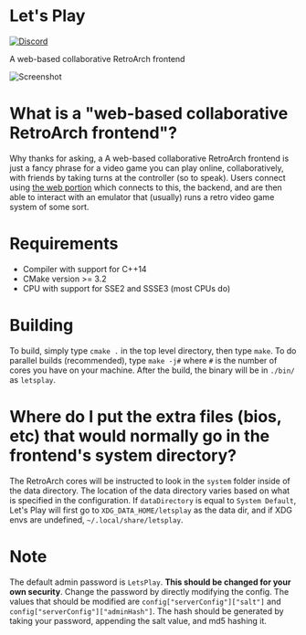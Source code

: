 # Let's Play

[![Discord](https://discordapp.com/api/guilds/572941118065606667/widget.png)](https://discord.gg/GNChjnn)

A web-based collaborative RetroArch frontend

![Screenshot](https://raw.githubusercontent.com/ctrlaltf2/lets-play-server/master/screenshot.png)

# What is a "web-based collaborative RetroArch frontend"?
Why thanks for asking, a A web-based collaborative RetroArch frontend is just a fancy phrase for a video game you can play online, collaboratively, with friends by taking turns at the controller (so to speak). Users connect using [the web portion](https://github.com/ctrlaltf2/lets-play-client) which connects to this, the backend, and are then able to interact with an emulator that (usually) runs a retro video game system of some sort.

# Requirements
 - Compiler with support for C++14
 - CMake version >= 3.2
 - CPU with support for SSE2 and SSSE3 (most CPUs do)

# Building
To build, simply type `cmake .` in the top level directory, then type `make`. To do parallel builds (recommended), type `make -j#` where `#` is the number of cores you have on your machine. After the build, the binary will be in `./bin/` as `letsplay`.

# Where do I put the extra files (bios, etc) that would normally go in the frontend's system directory?
The RetroArch cores will be instructed to look in the `system` folder inside of the data directory. The location of the data directory varies based on what is specified in the configuration. If `dataDirectory` is equal to `System Default`, Let's Play will first go to `XDG_DATA_HOME/letsplay` as the data dir, and if XDG envs are undefined, `~/.local/share/letsplay`.

# Note
The default admin password is `LetsPlay`. **This should be changed for your own security**. Change the password by directly modifying the config. The values that should be modified are `config["serverConfig"]["salt"]` and `config["serverConfig"]["adminHash"]`. The hash should be generated by taking your password, appending the salt value, and md5 hashing it.
